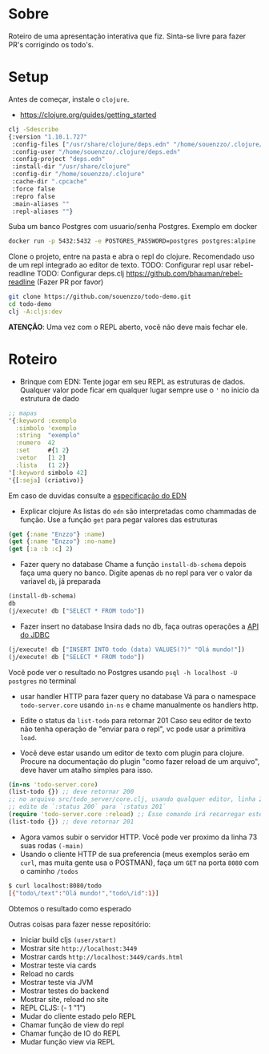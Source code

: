 # Sobre

Roteiro de uma apresentação interativa que fiz. Sinta-se livre para fazer PR's corrigindo os todo's.

# Setup

Antes de começar, instale o `clojure`.

- https://clojure.org/guides/getting_started

```bash
clj -Sdescribe
{:version "1.10.1.727"
 :config-files ["/usr/share/clojure/deps.edn" "/home/souenzzo/.clojure/deps.edn" "deps.edn" ]
 :config-user "/home/souenzzo/.clojure/deps.edn"
 :config-project "deps.edn"
 :install-dir "/usr/share/clojure"
 :config-dir "/home/souenzzo/.clojure"
 :cache-dir ".cpcache"
 :force false
 :repro false
 :main-aliases ""
 :repl-aliases ""}
```

Suba um banco Postgres com usuario/senha Postgres. Exemplo em docker

```bash
docker run -p 5432:5432 -e POSTGRES_PASSWORD=postgres postgres:alpine
```

Clone o projeto, entre na pasta e abra o repl do clojure. Recomendado uso de um repl integrado ao editor de texto. TODO:
Configurar repl usar rebel-readline TODO: Configurar deps.clj
https://github.com/bhauman/rebel-readline (Fazer PR por favor)

```bash
git clone https://github.com/souenzzo/todo-demo.git
cd todo-demo
clj -A:cljs:dev
```

**ATENÇÃO**: Uma vez com o REPL aberto, você não deve mais fechar ele.

# Roteiro

- Brinque com EDN:
  Tente jogar em seu REPL as estruturas de dados. Qualquer valor pode ficar em qualquer lugar sempre use o `'` no inicio
  da estrutura de dado

```clojure
;; mapas
'{:keyword :exemplo
  :simbolo 'exemplo
  :string  "exemplo"
  :numero  42
  :set     #{1 2}
  :vetor   [1 2]
  :lista   (1 2)}
'[:keyword simbolo 42]
'{[:seja] (criativo)}
```

Em caso de duvidas consulte a [especificação do EDN](https://github.com/edn-format/edn)

- Explicar clojure As listas do `edn` são interpretadas como chammadas de função. Use a função `get` para pegar valores
  das estruturas

```clojure
(get {:name "Enzzo"} :name)
(get {:name "Enzzo"} :no-name)
(get [:a :b :c] 2)
```

- Fazer query no database Chame a função `install-db-schema` depois faça uma query no banco. Digite apenas `db` no repl
  para ver o valor da variavel `db`, já preparada

```clojure
(install-db-schema)
db
(j/execute! db ["SELECT * FROM todo"])
```

- Fazer insert no database Insira dads no db, faça outras operações
  a [API do JDBC](http://clojure-doc.org/articles/ecosystem/java_jdbc/using_sql.html)

```clojure
(j/execute! db ["INSERT INTO todo (data) VALUES(?)" "Olá mundo!"])
(j/execute! db ["SELECT * FROM todo"])
```

Você pode ver o resultado no Postgres usando `psql -h localhost -U postgres` no terminal

- usar handler HTTP para fazer query no database Vá para o namespace `todo-server.core` usando `in-ns` e chame
  manualmente os handlers http.

- Edite o status da `list-todo` para retornar 201 Caso seu editor de texto não tenha operação de "enviar para o repl",
  vc pode usar a primitiva `load`.

- Você deve estar usando um editor de texto com plugin para clojure. Procure na documentação do plugin "como fazer
  reload de um arquivo", deve haver um atalho simples para isso.

```clojure
(in-ns 'todo-server.core)
(list-todo {}) ;; deve retornar 200
;; no arquivo src/todo_server/core.clj, usando qualquer editor, linha 22.
;; edite de `:status 200` para `:status 201`
(require 'todo-server.core :reload) ;; Esse comando irá recarregar este arquivo no REPL
(list-todo {}) ;; deve retornar 201
```

- Agora vamos subir o servidor HTTP. Você pode ver proximo da linha 73 suas rodas
  `(-main)`
- Usando o cliente HTTP de sua preferencia (meus exemplos serão em `curl`, mas muita gente usa o POSTMAN), faça um `GET`
  na porta `8080` com o caminho `/todos`

```bash
$ curl localhost:8080/todo
[{"todo\/text":"Olá mundo!","todo\/id":1}]
```

Obtemos o resultado como esperado

Outras coisas para fazer nesse repositório:

- Iniciar build cljs `(user/start)`
- Mostrar site `http://localhost:3449`
- Mostrar cards `http://localhost:3449/cards.html`
- Mostrar teste via cards
- Reload no cards
- Mostrar teste via JVM
- Mostrar testes do backend
- Mostrar site, reload no site
- REPL CLJS: (- 1 "1")
- Mudar do cliente estado pelo REPL
- Chamar função de view do repl
- Chamar função de IO do REPL
- Mudar função view via REPL
